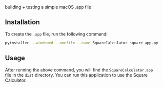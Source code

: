 building + testing a simple macOS .app file

## Installation

To create the `.app` file, run the following command:

```sh
pyinstaller --windowed --onefile --name SquareCalculator square_app.py
```

## Usage

After running the above command, you will find the `SquareCalculator.app` file in the `dist` directory. You can run this application to use the Square Calculator.
